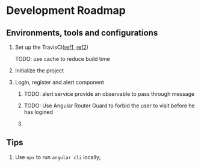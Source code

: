 # Development Roadmap

## Environments, tools and configurations

1. Set up the TravisCI([ref1](https://houssein.me/continuous-integration-angular-firebase-travisci), [ref2](https://angular.io/guide/testing))

   TODO: use cache to reduce build time

2. Initialize the project

3. Login, register and alert component

   1. TODO: alert service provide an observable to pass through message

   2. TODO: Use Angular Router Guard to forbid the user to visit before he has logined

   3. 
## Tips

1. Use `npx` to run `angular cli` locally;

